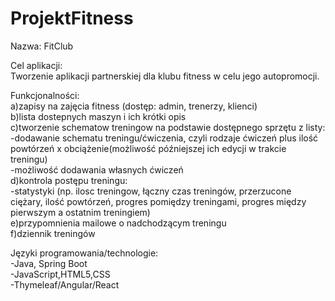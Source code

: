 # ProjektFitness

Nazwa:
FitClub

Cel aplikacji:  
Tworzenie aplikacji partnerskiej dla klubu fitness w celu jego autopromocji.


Funkcjonalności:  
a)zapisy na zajęcia fitness (dostęp: admin, trenerzy, klienci)  
b)lista dostepnych maszyn i ich krótki opis  
c)tworzenie schematow treningow na podstawie dostępnego sprzętu z listy:  
-dodawanie schematu treningu/ćwiczenia, czyli rodzaje ćwiczeń plus ilość powtórzeń x obciążenie(możliwość późniejszej ich edycji w trakcie treningu)  
-możliwość dodawania własnych ćwiczeń  
d)kontrola postępu treningu:  
-statystyki (np. ilosc treningow, łączny czas treningów, przerzucone ciężary, ilość powtórzeń, progres pomiędzy treningami, progres między pierwszym a ostatnim treningiem)  
e)przypomnienia mailowe o nadchodzącym treningu  
f)dziennik treningów  


Języki programowania/technologie:  
-Java, Spring Boot  
-JavaScript,HTML5,CSS  
-Thymeleaf/Angular/React  
